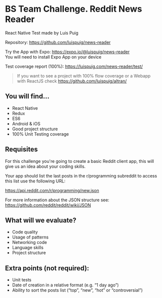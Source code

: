 # BS Team Challenge. Reddit News Reader
React Native Test made by Luis Puig

Repository: https://github.com/luispuig/news-reader

Try the App with Expo: https://expo.io/@luispuig/news-reader
<br/>You will need to install Expo App on your device

Test coverage report (100%): https://luispuig.com/news-reader/test/

> If you want to see a project with 100% flow coverage or a Webapp with ReactJS check https://github.com/luispuig/altran/

## You will find...
- React Native
- Redux
- ES6
- Android & iOS
- Good project structure
- 100% Unit Testing coverage


## Requisites

For this challenge you're going to create a basic Reddit client app, this will give us an idea about your coding skills.<br/>

Your app should list the last posts in the r/programming subreddit to access this list use the following URL:

https://api.reddit.com/r/programming/new.json

For more information about the JSON structure see: https://github.com/reddit/reddit/wiki/JSON

## What will we evaluate?
- Code quality
- Usage of patterns
- Networking code
- Language skills
- Project structure

## Extra points (not required):
- Unit tests
- Date of creation in a relative format (e.g. “1 day ago”)
- Ability to sort the posts list (“top”, “new”, “hot” or “controversial”)

